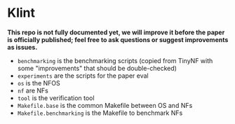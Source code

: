 # Klint

**This repo is not fully documented yet, we will improve it before the paper is officially published; feel free to ask questions or suggest improvements as issues.**


- `benchmarking` is the benchmarking scripts (copied from TinyNF with some "improvements" that should be double-checked)
- `experiments` are the scripts for the paper eval
- `os` is the NFOS
- `nf` are NFs
- `tool` is the verification tool
- `Makefile.base` is the common Makefile between OS and NFs
- `Makefile.benchmarking` is the Makefile to benchmark NFs